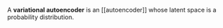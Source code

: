 A **variational autoencoder** is an [[autoencoder]] whose latent space is a probability distribution.